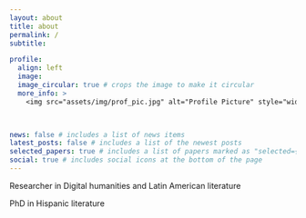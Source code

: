 ```yaml
---
layout: about
title: about
permalink: /
subtitle: 

profile:
  align: left
  image: 
  image_circular: true # crops the image to make it circular
  more_info: >
    <img src="assets/img/prof_pic.jpg" alt="Profile Picture" style="width: 160px; height: 200px; border-radius: 50%; float: left;">

    

news: false # includes a list of news items
latest_posts: false # includes a list of the newest posts
selected_papers: true # includes a list of papers marked as "selected={true}"
social: true # includes social icons at the bottom of the page
---
```





Researcher in Digital humanities and Latin American literature

PhD in Hispanic literature 

